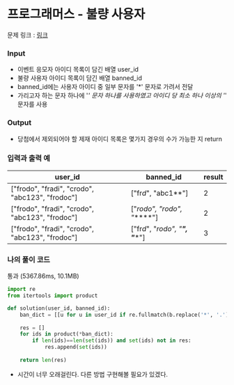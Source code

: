 # 프로그래머스 - 불량 사용자

문제 링크 : [링크](https://school.programmers.co.kr/learn/courses/30/lessons/64064)<br>


### **Input**
- 이벤트 응모자 아이디 목록이 담긴 배열 user_id
- 불량 사용자 아이디 목록이 담긴 배열 banned_id
- banned_id에는 사용자 아이디 중 일부 문자를 '*' 문자로 가려서 전달
- 가리고자 하는 문자 하나에 '*' 문자 하나를 사용하였고 아이디 당 최소 하나 이상의 '*' 문자를 사용

### **Output**
- 당첨에서 제외되어야 할 제재 아이디 목록은 몇가지 경우의 수가 가능한 지 return

### **입력과 출력 예**
| user_id | banned_id | result |
|---|---|--------|
| ["frodo", "fradi", "crodo", "abc123", "frodoc"]	 | ["fr*d*", "abc1**"]		| 2 |
| ["frodo", "fradi", "crodo", "abc123", "frodoc"]	 | ["*rodo", "*rodo", "******"]		| 2 |
| ["frodo", "fradi", "crodo", "abc123", "frodoc"]	 | ["fr*d*", "*rodo", "******", "******"]		| 3 |


### **나의 풀이 코드**
통과 (5367.86ms, 10.1MB)
```python
import re
from itertools import product

def solution(user_id, banned_id):
    ban_dict = [[u for u in user_id if re.fullmatch(b.replace('*', '.'), u)] for b in banned_id]
    
    res = []
    for ids in product(*ban_dict):
        if len(ids)==len(set(ids)) and set(ids) not in res:
            res.append(set(ids))
    
    return len(res)
```
- 시간이 너무 오래걸린다. 다른 방법 구현해볼 필요가 있겠다. 